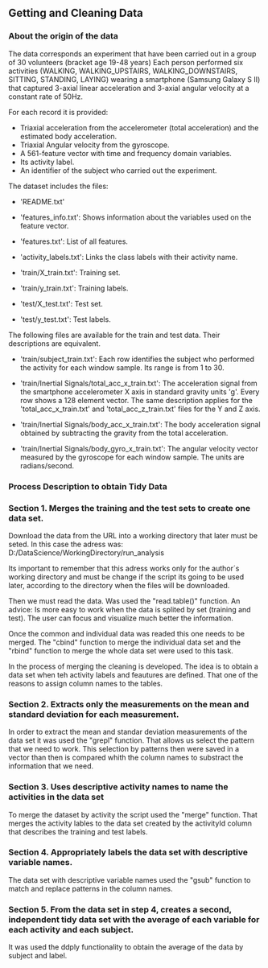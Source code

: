 ## Getting and Cleaning Data

### About the origin of the data 

The data corresponds an experiment that have been carried out in a group of 30 volunteers (bracket age 19-48 years)
Each person performed six activities (WALKING, WALKING_UPSTAIRS, WALKING_DOWNSTAIRS, SITTING, STANDING, LAYING) wearing 
a smartphone (Samsung Galaxy S II) that captured 3-axial linear acceleration and 3-axial angular velocity at a constant rate of 50Hz. 

For each record it is provided:

- Triaxial acceleration from the accelerometer (total acceleration) and the estimated body acceleration.
- Triaxial Angular velocity from the gyroscope. 
- A 561-feature vector with time and frequency domain variables. 
- Its activity label. 
- An identifier of the subject who carried out the experiment.

The dataset includes the files:

- 'README.txt'

- 'features_info.txt': Shows information about the variables used on the feature vector.

- 'features.txt': List of all features.

- 'activity_labels.txt': Links the class labels with their activity name.

- 'train/X_train.txt': Training set.

- 'train/y_train.txt': Training labels.

- 'test/X_test.txt': Test set.

- 'test/y_test.txt': Test labels.

The following files are available for the train and test data. Their descriptions are equivalent. 

- 'train/subject_train.txt': Each row identifies the subject who performed the activity for each window sample. Its range is from 1 to 30. 

- 'train/Inertial Signals/total_acc_x_train.txt': The acceleration signal from the smartphone accelerometer X axis in standard gravity units 'g'. Every row shows a 128 element vector. The same description applies for the 'total_acc_x_train.txt' and 'total_acc_z_train.txt' files for the Y and Z axis. 

- 'train/Inertial Signals/body_acc_x_train.txt': The body acceleration signal obtained by subtracting the gravity from the total acceleration. 

- 'train/Inertial Signals/body_gyro_x_train.txt': The angular velocity vector measured by the gyroscope for each window sample. The units are radians/second. 

### Process Description to obtain Tidy Data

### Section 1. Merges the training and the test sets to create one data set.

Download the data from the URL into a working directory that later must be seted. In this case the adress was:
D:/DataScience/WorkingDirectory/run_analysis

Its important to remember that this adress works only for the author´s working directory and must be change if the script its going to be used later, according to the directory when the files will be downloaded. 

Then  we must read the data. Was used the "read.table()" function. An advice: Is more easy to work when the data is splited by set (training and test). The user can focus and visualize much better the information.

Once the common and individual data was readed this one needs to be merged. The "cbind" function to merge the individual data set and the "rbind" function to merge the whole data set  were used to this task.

In the process of merging the cleaning is developed. The idea is to obtain a data set when teh activity labels and feautures are defined. That one of the reasons to assign column names to the tables.

### Section 2. Extracts only the measurements on the mean and standard deviation for each measurement. 
In order to extract the mean and standar deviation measurements of the data set it was used the "grepl" function. That allows us select the pattern that we need to work. This selection by patterns then were saved in a vector than then is compared whith the column names to substract the information that we need.

### Section 3. Uses descriptive activity names to name the activities in the data set

To merge the dataset by activity the script used the "merge" function. That merges the activity lables to the data set created by the activityId column that describes the training and test labels.

### Section 4. Appropriately labels the data set with descriptive variable names. 

The data set with descriptive variable names used the "gsub" function to match and replace patterns in the column names.

### Section 5. From the data set in step 4, creates a second, independent tidy data set with the average of each variable for each activity and each subject.

It was used the ddply functionality to obtain the average of the data by subject and label.












